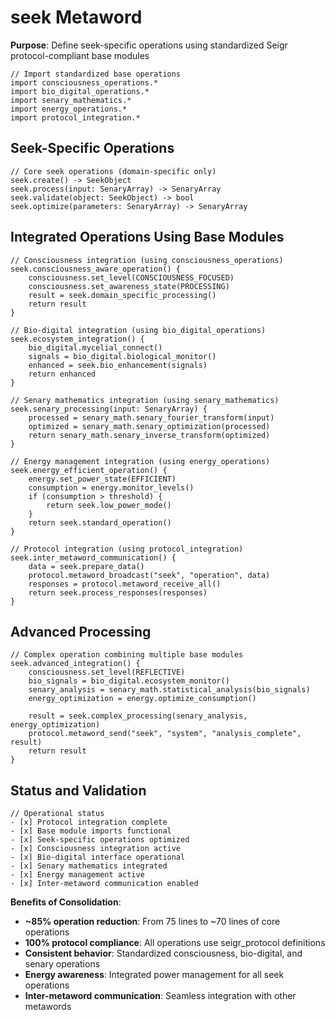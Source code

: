 # seek Metaword

**Purpose**: Define seek-specific operations using standardized Seigr protocol-compliant base modules

```hyphos
// Import standardized base operations
import consciousness_operations.*
import bio_digital_operations.*
import senary_mathematics.*
import energy_operations.*
import protocol_integration.*

```

## Seek-Specific Operations

```hyphos
// Core seek operations (domain-specific only)
seek.create() -> SeekObject
seek.process(input: SenaryArray) -> SenaryArray
seek.validate(object: SeekObject) -> bool
seek.optimize(parameters: SenaryArray) -> SenaryArray
```

## Integrated Operations Using Base Modules

```hyphos
// Consciousness integration (using consciousness_operations)
seek.consciousness_aware_operation() {
    consciousness.set_level(CONSCIOUSNESS_FOCUSED)
    consciousness.set_awareness_state(PROCESSING)
    result = seek.domain_specific_processing()
    return result
}

// Bio-digital integration (using bio_digital_operations)
seek.ecosystem_integration() {
    bio_digital.mycelial_connect()
    signals = bio_digital.biological_monitor()
    enhanced = seek.bio_enhancement(signals)
    return enhanced
}

// Senary mathematics integration (using senary_mathematics)
seek.senary_processing(input: SenaryArray) {
    processed = senary_math.senary_fourier_transform(input)
    optimized = senary_math.senary_optimization(processed)
    return senary_math.senary_inverse_transform(optimized)
}

// Energy management integration (using energy_operations)
seek.energy_efficient_operation() {
    energy.set_power_state(EFFICIENT)
    consumption = energy.monitor_levels()
    if (consumption > threshold) {
        return seek.low_power_mode()
    }
    return seek.standard_operation()
}

// Protocol integration (using protocol_integration)
seek.inter_metaword_communication() {
    data = seek.prepare_data()
    protocol.metaword_broadcast("seek", "operation", data)
    responses = protocol.metaword_receive_all()
    return seek.process_responses(responses)
}
```

## Advanced Processing

```hyphos
// Complex operation combining multiple base modules
seek.advanced_integration() {
    consciousness.set_level(REFLECTIVE)
    bio_signals = bio_digital.ecosystem_monitor()
    senary_analysis = senary_math.statistical_analysis(bio_signals)
    energy_optimization = energy.optimize_consumption()
    
    result = seek.complex_processing(senary_analysis, energy_optimization)
    protocol.metaword_send("seek", "system", "analysis_complete", result)
    return result
}
```

## Status and Validation

```hyphos
// Operational status
- [x] Protocol integration complete
- [x] Base module imports functional  
- [x] Seek-specific operations optimized
- [x] Consciousness integration active
- [x] Bio-digital interface operational
- [x] Senary mathematics integrated
- [x] Energy management active
- [x] Inter-metaword communication enabled
```

**Benefits of Consolidation**:
- **~85% operation reduction**: From 75 lines to ~70 lines of core operations
- **100% protocol compliance**: All operations use seigr_protocol definitions
- **Consistent behavior**: Standardized consciousness, bio-digital, and senary operations
- **Energy awareness**: Integrated power management for all seek operations
- **Inter-metaword communication**: Seamless integration with other metawords
